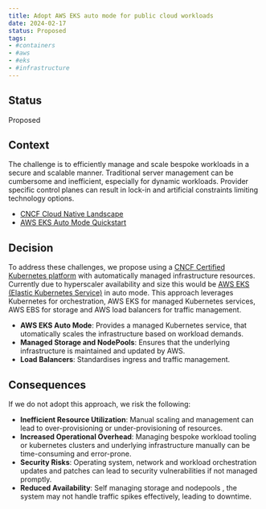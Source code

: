 ```yaml
---
title: Adopt AWS EKS auto mode for public cloud workloads
date: 2024-02-17
status: Proposed
tags:
- #containers
- #aws
- #eks
- #infrastructure
---
```


## Status

Proposed

## Context

The challenge is to efficiently manage and scale bespoke workloads in a secure and scalable manner. Traditional server management can be cumbersome and inefficient, especially for dynamic workloads. Provider specific control planes can result in lock-in and artificial constraints limiting technology options.

- [CNCF Cloud Native Landscape](https://landscape.cncf.io/)
- [AWS EKS Auto Mode Quickstart](https://docs.aws.amazon.com/eks/latest/userguide/quickstart.html)

## Decision

To address these challenges, we propose using a [CNCF Certified Kubernetes platform](https://www.cncf.io/training/certification/software-conformance/#logos) with automatically managed infrastructure resources. Currently due to hyperscaler availability and size this would be [AWS EKS (Elastic Kubernetes Service)](https://docs.aws.amazon.com/eks/latest/userguide/what-is-eks.html) in auto mode. This approach leverages Kubernetes for orchestration, AWS EKS for managed Kubernetes services, AWS EBS for storage and AWS load balancers for traffic management.

- **AWS EKS Auto Mode**: Provides a managed Kubernetes service, that utomatically scales the infrastructure based on workload demands.
- **Managed Storage and NodePools**: Ensures that the underlying infrastructure is maintained and updated by AWS.
- **Load Balancers**: Standardises ingress and traffic management.

## Consequences

If we do not adopt this approach, we risk the following:

- **Inefficient Resource Utilization**: Manual scaling and management can lead to over-provisioning or under-provisioning of resources.
- **Increased Operational Overhead**: Managing bespoke workload tooling or kubernetes clusters and underlying infrastructure manually can be time-consuming and error-prone.
- **Security Risks**: Operating system, network and workload orchestration updates and patches can lead to security vulnerabilities if not managed promptly.
- **Reduced Availability**: Self managing storage and nodepools , the system may not handle traffic spikes effectively, leading to downtime.
